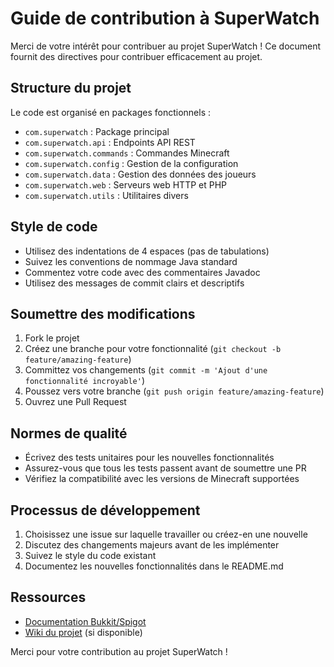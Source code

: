 # Guide de contribution à SuperWatch

Merci de votre intérêt pour contribuer au projet SuperWatch ! Ce document fournit des directives pour contribuer efficacement au projet.

## Structure du projet

Le code est organisé en packages fonctionnels :

- `com.superwatch` : Package principal
- `com.superwatch.api` : Endpoints API REST
- `com.superwatch.commands` : Commandes Minecraft
- `com.superwatch.config` : Gestion de la configuration
- `com.superwatch.data` : Gestion des données des joueurs
- `com.superwatch.web` : Serveurs web HTTP et PHP
- `com.superwatch.utils` : Utilitaires divers

## Style de code

- Utilisez des indentations de 4 espaces (pas de tabulations)
- Suivez les conventions de nommage Java standard
- Commentez votre code avec des commentaires Javadoc
- Utilisez des messages de commit clairs et descriptifs

## Soumettre des modifications

1. Fork le projet
2. Créez une branche pour votre fonctionnalité (`git checkout -b feature/amazing-feature`)
3. Committez vos changements (`git commit -m 'Ajout d'une fonctionnalité incroyable'`)
4. Poussez vers votre branche (`git push origin feature/amazing-feature`)
5. Ouvrez une Pull Request

## Normes de qualité

- Écrivez des tests unitaires pour les nouvelles fonctionnalités
- Assurez-vous que tous les tests passent avant de soumettre une PR
- Vérifiez la compatibilité avec les versions de Minecraft supportées

## Processus de développement

1. Choisissez une issue sur laquelle travailler ou créez-en une nouvelle
2. Discutez des changements majeurs avant de les implémenter
3. Suivez le style du code existant
4. Documentez les nouvelles fonctionnalités dans le README.md

## Ressources

- [Documentation Bukkit/Spigot](https://hub.spigotmc.org/javadocs/bukkit/)
- [Wiki du projet](https://github.com/votre-utilisateur/superwatch/wiki) (si disponible)

Merci pour votre contribution au projet SuperWatch !